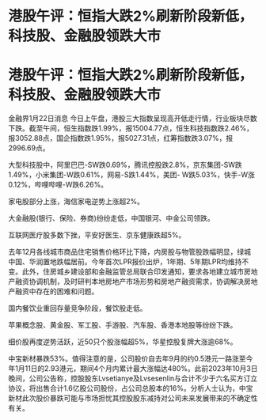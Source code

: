 # 港股午评：恒指大跌2%刷新阶段新低，科技股、金融股领跌大市

# 港股午评：恒指大跌2%刷新阶段新低，科技股、金融股领跌大市

金融界1月22日消息
今日上午盘，港股三大指数呈现高开低走行情，行业板块尽数下跌。截至午间，恒生指数跌1.99%，报15004.77点，恒生科技指数跌2.46%，报3052.88点，国企指数跌1.95%，报5027.31点，红筹指数跌3.07%，报2996.69点。

大型科技股中，阿里巴巴-SW跌0.69%，腾讯控股跌2.8%，京东集团-SW跌1.49%，小米集团-W跌0.61%，网易-S跌1.44%，美团-
W跌5.03%，快手-W涨0.12%，哔哩哔哩-W跌6.26%。

家电股部分上涨，海信家电逆势上涨超2%。

大金融股(银行、保险、券商)纷纷走低，中国银河、中金公司领跌。

互联网医疗股多数下挫，平安好医生、京东健康跌超5%。

去年12月各线城市商品住宅销售价格环比下降，内房股与物管股跌幅明显，绿城中国、华润置地跌幅居前。今年首次LPR报价出炉，1年期、5年期LPR均维持不变。此外，住房城乡建设部和金融监管总局联合印发通知，要求各地建立城市房地产融资协调机制，及时研判本地房地产市场形势和房地产融资需求，协调解决房地产融资中存在的困难和问题。

国内餐饮业重回存量竞争阶段，餐饮股走低。

苹果概念股、黄金股、军工股、手游股、汽车股、香港本地股等纷纷下跌。

细价股再度逆势活跃，近50只个股涨幅超5%，华星控股复牌大涨逾68%。

中宝新材暴跌53%。值得注意的是，公司股价自去年9月的约0.5港元一路涨至今年1月11日的2.93港元，期间4个月内累计最大涨幅达480%。此前2023年10月3日晚间，公司公告称，控股股东Lvsetianye及Lvsesenlin与合计不少于六名买方订立协议，将出售合计1.6亿股公司股份，占公司总股本的16%。分析人士认为，中宝新材此次股价暴跌可能与市场担忧其控股股东减持对公司未来发展带来的不确定性有关。

